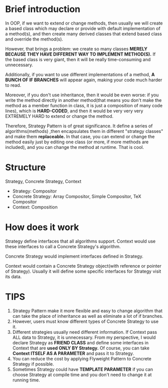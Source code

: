 # Brief introduction

In OOP, if we want to extend or change methods, then usually we will create a based class which may declare or provide with default implementation of a method(s),  and then create many derived classes that extend based class and override the method(s). 

However, that brings a problem: we create so many classes **MERELY BECAUSE THEY HAVE DIFFERENT WAY TO IMPLEMENT METHOD(S).** If the based class is very giant, then it will be really time-consuming and unnecessary.

Additionally, if you want to use different implementations of a method, **A BUNCH OF IF BRANCHES** will appear again, making your code much harder to read.

Moreover, if you don't use inheritance, then it would be even worse: if you write the method directly in another method(that means you don't make the method as a member function in class, it is just a composition of many code lines), which is **HARD-CODED**, and then it would be very very very EXTREMELY HARD to extend or change the method. 

Therefore, Strategy Pattern is of great significance. It define a series of algorithms(methods) ,then encapsulates them in different "strategy classes" and make them **replaceable.** In that case, you can extend or change the method easily just by editing one class (or more, if more methods are included), and you can change the method at runtime. That is cool.



# Structure

Strategy, Concrete Strategy, Context

- Strategy: Compositor
- Concrete Strategy: Array Compositor, Simple Compositor, TeX Compositor
- Context: Composition



# How does it work

Strategy define interfaces that all algorithms support. Context would use these interfaces to call a Concrete Strategy's algorithm.

Concrete Strategy would implement interfaces defined in Strategy.

Context would contain a Concrete Strategy object(with reference or pointer of Strategy). Usually it will define some specific interfaces for Strategy visit its data.



# TIPS

1. Strategy Pattern make it more flexible and easy to change algorithm that can take the place of inheritance as well as eliminate a lot of if branches.
2. However, users must know different types of Concrete Strategy to use it.
3. Different strategies usually need different information. If Context pass ALL data to Strategy, it is unnecessary. From my perspective, I would declare Strategy as **FRIEND CLASS** and define some interfaces in Context that are **used ONLY BY Strategy.**  Of course, you can take **Context ITSELF AS A PARAMETER** and pass it to Strategy.
4. You can reduce the cost by applying Flyweight Pattern to Concrete Strategy if possible.
5. Sometimes Strategy could have **TEMPLATE PARAMETER** if you can choose Strategy at compile time and you don't need to change it at running time.